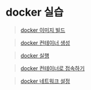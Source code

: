 # docker 실습

>[docker 이미지 빌드](https://github.com/haneal/DockerRepo/tree/master/case1)

>[docker 컨테이너 생성](https://github.com/haneal/DockerRepo/tree/master/case2)

>[docker 실행](https://github.com/haneal/DockerRepo/tree/master/case3)

>[docker 컨테이너로 접속하기](https://github.com/haneal/DockerRepo/tree/master/case4)

>[docker 네트워크 설정](https://github.com/haneal/DockerRepo/tree/master/case5)